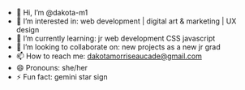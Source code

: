 - 👋 Hi, I’m @dakota-m1
- 👀 I’m interested in: web development | digital art & marketing | UX design
- 🌱 I’m currently learning: jr web development CSS javascript
- 💞️ I’m looking to collaborate on: new projects as a new jr grad
- 📫 How to reach me: dakotamorriseaucade@gmail.com
- 😄 Pronouns: she/her
- ⚡ Fun fact: gemini star sign

<!---
dakota-m1/dakota-m1 is a ✨ special ✨ repository because its `README.md` (this file) appears on your GitHub profile.
You can click the Preview link to take a look at your changes.
--->
